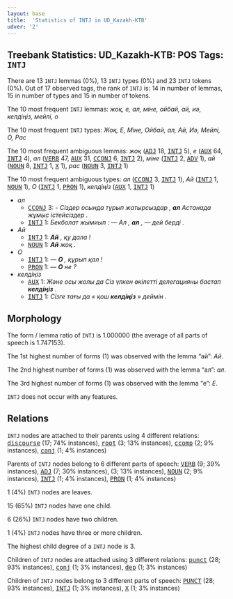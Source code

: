 ```yaml
---
layout: base
title:  'Statistics of INTJ in UD_Kazakh-KTB'
udver: '2'
---
```


## Treebank Statistics: UD_Kazakh-KTB: POS Tags: `INTJ`

There are 13 `INTJ` lemmas (0%), 13 `INTJ` types (0%) and 23 `INTJ` tokens (0%).
Out of 17 observed tags, the rank of `INTJ` is: 14 in number of lemmas, 15 in number of types and 15 in number of tokens.

The 10 most frequent `INTJ` lemmas: <em>жоқ, е, ал, міне, ойбай, ай, иә, келдіңіз, мейлі, о</em>

The 10 most frequent `INTJ` types:  <em>Жоқ, Е, Міне, Ойбай, ал, Ай, Иә, Мейлі, О, Рас</em>

The 10 most frequent ambiguous lemmas: <em>жоқ</em> (<tt><a href="kk_ktb-pos-ADJ.html">ADJ</a></tt> 18, <tt><a href="kk_ktb-pos-INTJ.html">INTJ</a></tt> 5), <em>е</em> (<tt><a href="kk_ktb-pos-AUX.html">AUX</a></tt> 64, <tt><a href="kk_ktb-pos-INTJ.html">INTJ</a></tt> 4), <em>ал</em> (<tt><a href="kk_ktb-pos-VERB.html">VERB</a></tt> 47, <tt><a href="kk_ktb-pos-AUX.html">AUX</a></tt> 31, <tt><a href="kk_ktb-pos-CCONJ.html">CCONJ</a></tt> 6, <tt><a href="kk_ktb-pos-INTJ.html">INTJ</a></tt> 2), <em>міне</em> (<tt><a href="kk_ktb-pos-INTJ.html">INTJ</a></tt> 2, <tt><a href="kk_ktb-pos-ADV.html">ADV</a></tt> 1), <em>ай</em> (<tt><a href="kk_ktb-pos-NOUN.html">NOUN</a></tt> 8, <tt><a href="kk_ktb-pos-INTJ.html">INTJ</a></tt> 1, <tt><a href="kk_ktb-pos-X.html">X</a></tt> 1), <em>рас</em> (<tt><a href="kk_ktb-pos-NOUN.html">NOUN</a></tt> 3, <tt><a href="kk_ktb-pos-INTJ.html">INTJ</a></tt> 1)

The 10 most frequent ambiguous types:  <em>ал</em> (<tt><a href="kk_ktb-pos-CCONJ.html">CCONJ</a></tt> 3, <tt><a href="kk_ktb-pos-INTJ.html">INTJ</a></tt> 1), <em>Ай</em> (<tt><a href="kk_ktb-pos-INTJ.html">INTJ</a></tt> 1, <tt><a href="kk_ktb-pos-NOUN.html">NOUN</a></tt> 1), <em>О</em> (<tt><a href="kk_ktb-pos-INTJ.html">INTJ</a></tt> 1, <tt><a href="kk_ktb-pos-PRON.html">PRON</a></tt> 1), <em>келдіңіз</em> (<tt><a href="kk_ktb-pos-AUX.html">AUX</a></tt> 1, <tt><a href="kk_ktb-pos-INTJ.html">INTJ</a></tt> 1)


* <em>ал</em>
  * <tt><a href="kk_ktb-pos-CCONJ.html">CCONJ</a></tt> 3: <em>- Сіздер осында тұрып жатырсыздар , <b>ал</b> Астанада жұмыс істейсіздер .</em>
  * <tt><a href="kk_ktb-pos-INTJ.html">INTJ</a></tt> 1: <em>Бекболат жымиып : — Ал , <b>ал</b> , — дей берді .</em>
* <em>Ай</em>
  * <tt><a href="kk_ktb-pos-INTJ.html">INTJ</a></tt> 1: <em><b>Ай</b> , қу дала !</em>
  * <tt><a href="kk_ktb-pos-NOUN.html">NOUN</a></tt> 1: <em><b>Ай</b> жоқ .</em>
* <em>О</em>
  * <tt><a href="kk_ktb-pos-INTJ.html">INTJ</a></tt> 1: <em>— <b>О</b> , құрып қал !</em>
  * <tt><a href="kk_ktb-pos-PRON.html">PRON</a></tt> 1: <em>— <b>О</b> не ?</em>
* <em>келдіңіз</em>
  * <tt><a href="kk_ktb-pos-AUX.html">AUX</a></tt> 1: <em>Және осы жолы да Сіз үлкен өкілетті делегацияны бастап <b>келдіңіз</b> .</em>
  * <tt><a href="kk_ktb-pos-INTJ.html">INTJ</a></tt> 1: <em>Сізге тағы да « қош <b>келдіңіз</b> » деймін .</em>

## Morphology

The form / lemma ratio of `INTJ` is 1.000000 (the average of all parts of speech is 1.747153).

The 1st highest number of forms (1) was observed with the lemma “ай”: <em>Ай</em>.

The 2nd highest number of forms (1) was observed with the lemma “ал”: <em>ал</em>.

The 3rd highest number of forms (1) was observed with the lemma “е”: <em>Е</em>.

`INTJ` does not occur with any features.


## Relations

`INTJ` nodes are attached to their parents using 4 different relations: <tt><a href="kk_ktb-dep-discourse.html">discourse</a></tt> (17; 74% instances), <tt><a href="kk_ktb-dep-root.html">root</a></tt> (3; 13% instances), <tt><a href="kk_ktb-dep-ccomp.html">ccomp</a></tt> (2; 9% instances), <tt><a href="kk_ktb-dep-conj.html">conj</a></tt> (1; 4% instances)

Parents of `INTJ` nodes belong to 6 different parts of speech: <tt><a href="kk_ktb-pos-VERB.html">VERB</a></tt> (9; 39% instances), <tt><a href="kk_ktb-pos-ADJ.html">ADJ</a></tt> (7; 30% instances),  (3; 13% instances), <tt><a href="kk_ktb-pos-NOUN.html">NOUN</a></tt> (2; 9% instances), <tt><a href="kk_ktb-pos-INTJ.html">INTJ</a></tt> (1; 4% instances), <tt><a href="kk_ktb-pos-PRON.html">PRON</a></tt> (1; 4% instances)

1 (4%) `INTJ` nodes are leaves.

15 (65%) `INTJ` nodes have one child.

6 (26%) `INTJ` nodes have two children.

1 (4%) `INTJ` nodes have three or more children.

The highest child degree of a `INTJ` node is 3.

Children of `INTJ` nodes are attached using 3 different relations: <tt><a href="kk_ktb-dep-punct.html">punct</a></tt> (28; 93% instances), <tt><a href="kk_ktb-dep-conj.html">conj</a></tt> (1; 3% instances), <tt><a href="kk_ktb-dep-dep.html">dep</a></tt> (1; 3% instances)

Children of `INTJ` nodes belong to 3 different parts of speech: <tt><a href="kk_ktb-pos-PUNCT.html">PUNCT</a></tt> (28; 93% instances), <tt><a href="kk_ktb-pos-INTJ.html">INTJ</a></tt> (1; 3% instances), <tt><a href="kk_ktb-pos-X.html">X</a></tt> (1; 3% instances)

